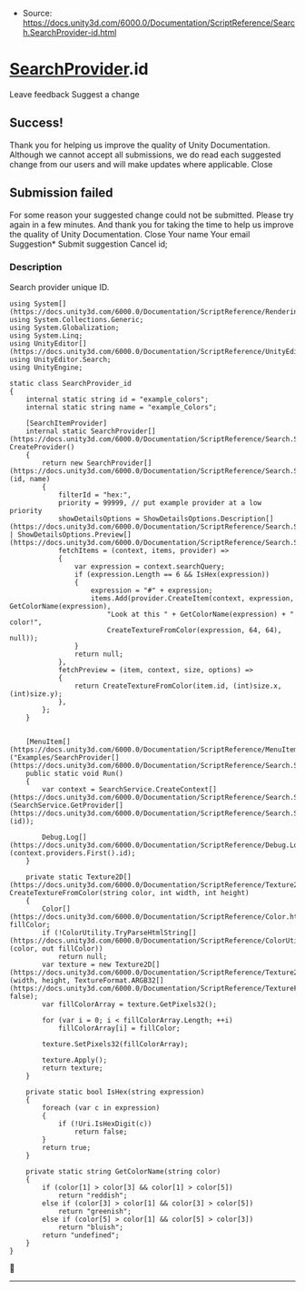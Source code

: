 * Source: https://docs.unity3d.com/6000.0/Documentation/ScriptReference/Search.SearchProvider-id.html

#  [SearchProvider](https://docs.unity3d.com/6000.0/Documentation/ScriptReference/Search.SearchProvider.html).id
Leave feedback
Suggest a change
## Success!
Thank you for helping us improve the quality of Unity Documentation. Although we cannot accept all submissions, we do read each suggested change from our users and will make updates where applicable.
Close
## Submission failed
For some reason your suggested change could not be submitted. Please <a>try again</a> in a few minutes. And thank you for taking the time to help us improve the quality of Unity Documentation.
Close
Your name Your email Suggestion* Submit suggestion
Cancel
id; 
### Description
Search provider unique ID.
```
using System[](https://docs.unity3d.com/6000.0/Documentation/ScriptReference/Rendering.VirtualTexturing.System.html);
using System.Collections.Generic;
using System.Globalization;
using System.Linq;
using UnityEditor[](https://docs.unity3d.com/6000.0/Documentation/ScriptReference/UnityEditor.html);
using UnityEditor.Search;
using UnityEngine;

static class SearchProvider_id
{
    internal static string id = "example_colors";
    internal static string name = "example_Colors";

    [SearchItemProvider]
    internal static SearchProvider[](https://docs.unity3d.com/6000.0/Documentation/ScriptReference/Search.SearchProvider.html) CreateProvider()
    {
        return new SearchProvider[](https://docs.unity3d.com/6000.0/Documentation/ScriptReference/Search.SearchProvider.html)(id, name)
        {
            filterId = "hex:",
            priority = 99999, // put example provider at a low priority
            showDetailsOptions = ShowDetailsOptions.Description[](https://docs.unity3d.com/6000.0/Documentation/ScriptReference/Search.ShowDetailsOptions.Description.html) | ShowDetailsOptions.Preview[](https://docs.unity3d.com/6000.0/Documentation/ScriptReference/Search.ShowDetailsOptions.Preview.html),
            fetchItems = (context, items, provider) =>
            {
                var expression = context.searchQuery;
                if (expression.Length == 6 && IsHex(expression))
                {
                    expression = "#" + expression;
                    items.Add(provider.CreateItem(context, expression, GetColorName(expression),
                        "Look at this " + GetColorName(expression) + " color!",
                        CreateTextureFromColor(expression, 64, 64), null));
                }
                return null;
            },
            fetchPreview = (item, context, size, options) =>
            {
                return CreateTextureFromColor(item.id, (int)size.x, (int)size.y);
            },
        };
    }


    [MenuItem[](https://docs.unity3d.com/6000.0/Documentation/ScriptReference/MenuItem.html)("Examples/SearchProvider[](https://docs.unity3d.com/6000.0/Documentation/ScriptReference/Search.SearchProvider.html)/id")]
    public static void Run()
    {
        var context = SearchService.CreateContext[](https://docs.unity3d.com/6000.0/Documentation/ScriptReference/Search.SearchService.CreateContext.html)(SearchService.GetProvider[](https://docs.unity3d.com/6000.0/Documentation/ScriptReference/Search.SearchService.GetProvider.html)(id));

        Debug.Log[](https://docs.unity3d.com/6000.0/Documentation/ScriptReference/Debug.Log.html)(context.providers.First().id);
    }

    private static Texture2D[](https://docs.unity3d.com/6000.0/Documentation/ScriptReference/Texture2D.html) CreateTextureFromColor(string color, int width, int height)
    {
        Color[](https://docs.unity3d.com/6000.0/Documentation/ScriptReference/Color.html) fillColor;
        if (!ColorUtility.TryParseHtmlString[](https://docs.unity3d.com/6000.0/Documentation/ScriptReference/ColorUtility.TryParseHtmlString.html)(color, out fillColor))
            return null;
        var texture = new Texture2D[](https://docs.unity3d.com/6000.0/Documentation/ScriptReference/Texture2D.html)(width, height, TextureFormat.ARGB32[](https://docs.unity3d.com/6000.0/Documentation/ScriptReference/TextureFormat.ARGB32.html), false);
        var fillColorArray = texture.GetPixels32();

        for (var i = 0; i < fillColorArray.Length; ++i)
            fillColorArray[i] = fillColor;

        texture.SetPixels32(fillColorArray);

        texture.Apply();
        return texture;
    }

    private static bool IsHex(string expression)
    {
        foreach (var c in expression)
        {
            if (!Uri.IsHexDigit(c))
                return false;
        }
        return true;
    }

    private static string GetColorName(string color)
    {
        if (color[1] > color[3] && color[1] > color[5])
            return "reddish";
        else if (color[3] > color[1] && color[3] > color[5])
            return "greenish";
        else if (color[5] > color[1] && color[5] > color[3])
            return "bluish";
        return "undefined";
    }
}

```

* * *
